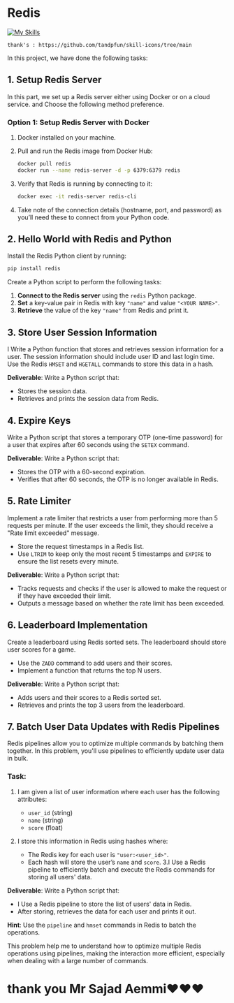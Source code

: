 # Redis
[![My Skills](https://skillicons.dev/icons?i=redis)](https://redis.io)

```
thank's : https://github.com/tandpfun/skill-icons/tree/main
```

In this project, we have done the following tasks: 

## **1. Setup Redis Server**

In this part, we set up a Redis server either using Docker or on a cloud service. and Choose the following method preference.

### **Option 1: Setup Redis Server with Docker**

1. Docker installed on your machine.
2. Pull and run the Redis image from Docker Hub:
    
    ```bash
    docker pull redis
    docker run --name redis-server -d -p 6379:6379 redis
    ```
    
3. Verify that Redis is running by connecting to it:
    
    ```bash
    docker exec -it redis-server redis-cli
    ```
    
3. Take note of the connection details (hostname, port, and password) as you’ll need these to connect from your Python code.

## **2. Hello World with Redis and Python**

Install the Redis Python client by running:

```bash
pip install redis
```

Create a Python script to perform the following tasks:

1. **Connect to the Redis server** using the `redis` Python package.
2. **Set** a key-value pair in Redis with key `"name"` and value `"<YOUR NAME>"`.
3. **Retrieve** the value of the key `"name"` from Redis and print it.

## **3. Store User Session Information**

I Write a Python function that stores and retrieves session information for a user. The session information should include user ID and last login time. Use the Redis `HMSET` and `HGETALL` commands to store this data in a hash.


**Deliverable**: Write a Python script that:

- Stores the session data.
- Retrieves and prints the session data from Redis.

## **4. Expire Keys**

Write a Python script that stores a temporary OTP (one-time password) for a user that expires after 60 seconds using the `SETEX` command.

**Deliverable**: Write a Python script that:

- Stores the OTP with a 60-second expiration.
- Verifies that after 60 seconds, the OTP is no longer available in Redis.

## **5. Rate Limiter**

Implement a rate limiter that restricts a user from performing more than 5 requests per minute. If the user exceeds the limit, they should receive a "Rate limit exceeded" message.

- Store the request timestamps in a Redis list.
- Use `LTRIM` to keep only the most recent 5 timestamps and `EXPIRE` to ensure the list resets every minute.

**Deliverable**: Write a Python script that:

- Tracks requests and checks if the user is allowed to make the request or if they have exceeded their limit.
- Outputs a message based on whether the rate limit has been exceeded.

## **6. Leaderboard Implementation**

Create a leaderboard using Redis sorted sets. The leaderboard should store user scores for a game.

- Use the `ZADD` command to add users and their scores.
- Implement a function that returns the top N users.

**Deliverable**: Write a Python script that:

- Adds users and their scores to a Redis sorted set.
- Retrieves and prints the top 3 users from the leaderboard.

## **7. Batch User Data Updates with Redis Pipelines**

Redis pipelines allow you to optimize multiple commands by batching them together. In this problem, you'll use pipelines to efficiently update user data in bulk.

### **Task:**

1. I am  given a list of user information where each user has the following attributes:
    - `user_id` (string)
    - `name` (string)
    - `score` (float)
    
2. I store this information in Redis using hashes where:
    - The Redis key for each user is `"user:<user_id>"`.
    - Each hash will store the user’s `name` and `score`.
3.I Use a Redis pipeline to efficiently batch and execute the Redis commands for storing all users' data.

**Deliverable**: Write a Python script that:

- I Use a Redis pipeline to store the list of users' data in Redis.
- After storing, retrieves the data for each user and prints it out.

**Hint**: Use the `pipeline` and `hmset` commands in Redis to batch the operations.

This problem  help me to understand how to optimize multiple Redis operations using pipelines, making the interaction more efficient, especially when dealing with a large number of commands.
# thank you Mr Sajad Aemmi❤️❤️❤️
